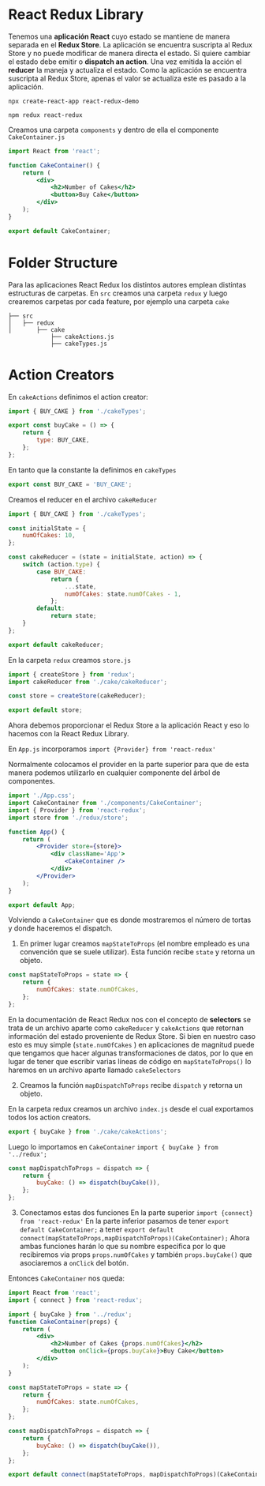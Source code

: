 # React Redux Library
Tenemos una **aplicación React** cuyo estado se mantiene de manera separada en el **Redux Store**. La aplicación se encuentra suscripta al Redux Store y no puede modificar de manera directa el estado. Si quiere cambiar el estado debe emitir o **dispatch an action**. Una vez emitida la acción el **reducer** la maneja y actualiza el estado. Como la aplicación se encuentra suscripta al Redux Store, apenas el valor se actualiza este es pasado a la aplicación.

`npx create-react-app react-redux-demo`

`npm redux react-redux`

Creamos una carpeta `components` y dentro de ella el componente `CakeContainer.js`

```jsx
import React from 'react';

function CakeContainer() {
	return (
		<div>
			<h2>Number of Cakes</h2>
			<button>Buy Cake</button>
		</div>
	);
}

export default CakeContainer;
```

# Folder Structure
Para las aplicaciones React Redux los distintos autores emplean distintas estructuras de carpetas. En `src` creamos una carpeta `redux` y luego crearemos carpetas por cada feature, por ejemplo una carpeta `cake`

```
├── src
│   ├── redux
│   	├── cake
			├── cakeActions.js
			├── cakeTypes.js
```

# Action Creators

En  `cakeActions` definimos el action creator:
```jsx
import { BUY_CAKE } from './cakeTypes';

export const buyCake = () => {
	return {
		type: BUY_CAKE,
	};
};

```

En tanto que la constante la definimos en `cakeTypes`
```jsx
export const BUY_CAKE = 'BUY_CAKE';
```

Creamos el reducer en el archivo `cakeReducer`
```jsx
import { BUY_CAKE } from './cakeTypes';

const initialState = {
	numOfCakes: 10,
};

const cakeReducer = (state = initialState, action) => {
	switch (action.type) {
		case BUY_CAKE:
			return {
				...state,
				numOfCakes: state.numOfCakes - 1,
			};
		default:
			return state;
	}
};

export default cakeReducer;

```

En la carpeta `redux` creamos `store.js`
```jsx
import { createStore } from 'redux';
import cakeReducer from './cake/cakeReducer';

const store = createStore(cakeReducer);

export default store;

```

Ahora debemos proporcionar el Redux Store a la aplicación React y eso lo hacemos con la React Redux Library.

En `App.js` incorporamos `import {Provider} from 'react-redux'`

Normalmente colocamos el provider en la parte superior para que de esta manera podemos utilizarlo en cualquier componente del árbol de componentes.
```jsx
import './App.css';
import CakeContainer from './components/CakeContainer';
import { Provider } from 'react-redux';
import store from './redux/store';

function App() {
	return (
		<Provider store={store}>
			<div className='App'>
				<CakeContainer />
			</div>
		</Provider>
	);
}

export default App;

```

Volviendo a `CakeContainer` que es donde mostraremos el número de tortas y donde haceremos el dispatch.

1. En primer lugar creamos `mapStateToProps` (el nombre empleado es una convención que se suele utilizar). Esta función recibe `state` y retorna un objeto.

```jsx
const mapStateToProps = state => {
	return {
		numOfCakes: state.numOfCakes,
	};
};
```

En la documentación de React Redux nos con el concepto de **selectors** se trata de un archivo aparte como `cakeReducer` y `cakeActions` que retornan información del estado proveniente de Redux Store. Si bien en nuestro caso esto es muy simple (`state.numOfCakes` ) en aplicaciones de magnitud puede que tengamos que hacer algunas transformaciones de datos, por lo que en lugar de tener que escribir varias líneas de código en `mapStateToProps()` lo haremos en un archivo aparte llamado `cakeSelectors`

2. Creamos la función `mapDispatchToProps` recibe `dispatch` y retorna un objeto.

En la carpeta redux creamos un archivo `index.js` desde el cual exportamos todos los action creators.
```jsx
export { buyCake } from './cake/cakeActions';
```

Luego lo importamos en `CakeContainer` `import { buyCake } from '../redux';`
```jsx
const mapDispatchToProps = dispatch => {
	return {
		buyCake: () => dispatch(buyCake()),
	};
};
```

3. Conectamos estas dos funciones
En la parte superior `import {connect} from 'react-redux'`
En la parte inferior pasamos de tener `export default CakeContainer;` a tener `export default connect(mapStateToProps,mapDispatchToProps)(CakeContainer);`
Ahora ambas funciones harán lo que su nombre especifica por lo que recibiremos via props `props.numOfCakes` y también `props.buyCake()` que asociaremos a `onClick` del botón.

Entonces `CakeContainer` nos queda:

```jsx
import React from 'react';
import { connect } from 'react-redux';

import { buyCake } from '../redux';
function CakeContainer(props) {
	return (
		<div>
			<h2>Number of Cakes {props.numOfCakes}</h2>
			<button onClick={props.buyCake}>Buy Cake</button>
		</div>
	);
}

const mapStateToProps = state => {
	return {
		numOfCakes: state.numOfCakes,
	};
};

const mapDispatchToProps = dispatch => {
	return {
		buyCake: () => dispatch(buyCake()),
	};
};

export default connect(mapStateToProps, mapDispatchToProps)(CakeContainer);

```

